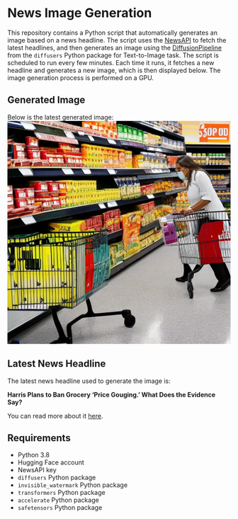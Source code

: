 # News Image Generation
This repository contains a Python script that automatically generates an image based on a news headline. The script uses the [NewsAPI](https://newsapi.org/) to fetch the latest headlines, and then generates an image using the [DiffusionPipeline](https://github.com/huggingface/diffusers) from the `diffusers` Python package for Text-to-Image task.
The script is scheduled to run every few minutes. Each time it runs, it fetches a new headline and generates a new image, which is then displayed below. The image generation process is performed on a GPU.

## Generated Image
Below is the latest generated image:
![Generated Image](image.png)

## Latest News Headline
The latest news headline used to generate the image is:

**Harris Plans to Ban Grocery ‘Price Gouging.’ What Does the Evidence Say?**

You can read more about it [here](https://news.google.com/rss/articles/CBMimgFBVV95cUxQTTN3RWY0amJjVldQWXpZcXdoR0V4WnhIb1g5ODFiUDRBUl9UWkRpNlE2UkdkemlBQmRfb3p1NWlwUG81N01pdVRlUmJBT3ZLQWhDaW9ZbFdoMGZ1aWI3ZWVpaVZnOGcwZ2lNWFJGeEExR1Bzc0xnSExDT3VhcDhmU25wMjZ5MFdVMnJXckdGajk0R0pQRU1BMkhn?oc=5).

## Requirements
- Python 3.8
- Hugging Face account
- NewsAPI key
- `diffusers` Python package
- `invisible_watermark` Python package
- `transformers` Python package
- `accelerate` Python package
- `safetensors` Python package
